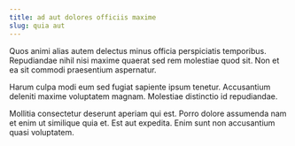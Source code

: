 ```yaml
---
title: ad aut dolores officiis maxime
slug: quia aut
---
```


Quos animi alias autem delectus minus officia perspiciatis temporibus. Repudiandae nihil nisi maxime quaerat sed rem molestiae quod sit. Non et ea sit commodi praesentium aspernatur.

Harum culpa modi eum sed fugiat sapiente ipsum tenetur. Accusantium deleniti maxime voluptatem magnam. Molestiae distinctio id repudiandae.

Mollitia consectetur deserunt aperiam qui est. Porro dolore assumenda nam et enim ut similique quia et. Est aut expedita. Enim sunt non accusantium quasi voluptatem.

